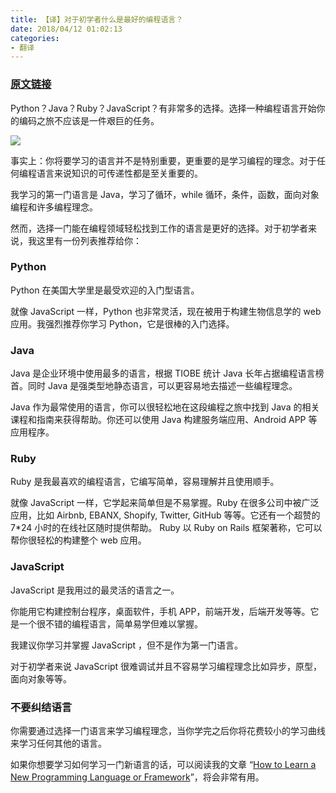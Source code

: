 ```yaml
---
title: 【译】对于初学者什么是最好的编程语言？
date: 2018/04/12 01:02:13       
categories: 
- 翻译
---
```



### [原文链接](https://hackernoon.com/what-is-the-best-programming-language-to-start-8ca8fb5e9a60)

Python？Java？Ruby？JavaScript？有非常多的选择。选择一种编程语言开始你的编码之旅不应该是一件艰巨的任务。

![](https://ws2.sinaimg.cn/large/006tKfTcgy1fq952y5gn6j318g0p0q88.jpg)

事实上：你将要学习的语言并不是特别重要，更重要的是学习编程的理念。对于任何编程语言来说知识的可传递性都是至关重要的。

我学习的第一门语言是 Java，学习了循环，while 循环，条件，函数，面向对象编程和许多编程理念。

然而，选择一门能在编程领域轻松找到工作的语言是更好的选择。对于初学者来说，我这里有一份列表推荐给你：

<!--more-->

### Python

Python 在美国大学里是最受欢迎的入门型语言。

就像 JavaScript 一样，Python 也非常灵活，现在被用于构建生物信息学的 web 应用。我强烈推荐你学习 Python，它是很棒的入门选择。

### Java

Java 是企业环境中使用最多的语言，根据 TIOBE 统计 Java 长年占据编程语言榜首。同时 Java 是强类型地静态语言，可以更容易地去描述一些编程理念。

Java 作为最常使用的语言，你可以很轻松地在这段编程之旅中找到 Java 的相关课程和指南来获得帮助。你还可以使用 Java 构建服务端应用、Android APP 等应用程序。

### Ruby

Ruby 是我最喜欢的编程语言，它编写简单，容易理解并且使用顺手。

就像 JavaScript 一样，它学起来简单但是不易掌握。Ruby 在很多公司中被广泛应用，比如 Airbnb, EBANX, Shopify, Twitter, GitHub 等等。它还有一个超赞的 7*24 小时的在线社区随时提供帮助。
Ruby 以  Ruby on Rails 框架著称，它可以帮你很轻松的构建整个 web 应用。



### JavaScript

JavaScript 是我用过的最灵活的语言之一。

你能用它构建控制台程序，桌面软件，手机 APP，前端开发，后端开发等等。它是一个很不错的编程语言，简单易学但难以掌握。

我建议你学习并掌握 JavaScript ，但不是作为第一门语言。

对于初学者来说 JavaScript 很难调试并且不容易学习编程理念比如异步，原型，面向对象等等。

### 不要纠结语言

你需要通过选择一门语言来学习编程理念，当你学完之后你将花费较小的学习曲线来学习任何其他的语言。


如果你想要学习如何学习一门新语言的话，可以阅读我的文章 “[How to Learn a New Programming Language or Framework](https://hackernoon.com/what-is-the-best-programming-language-to-start-8ca8fb5e9a60)”，将会非常有用。


